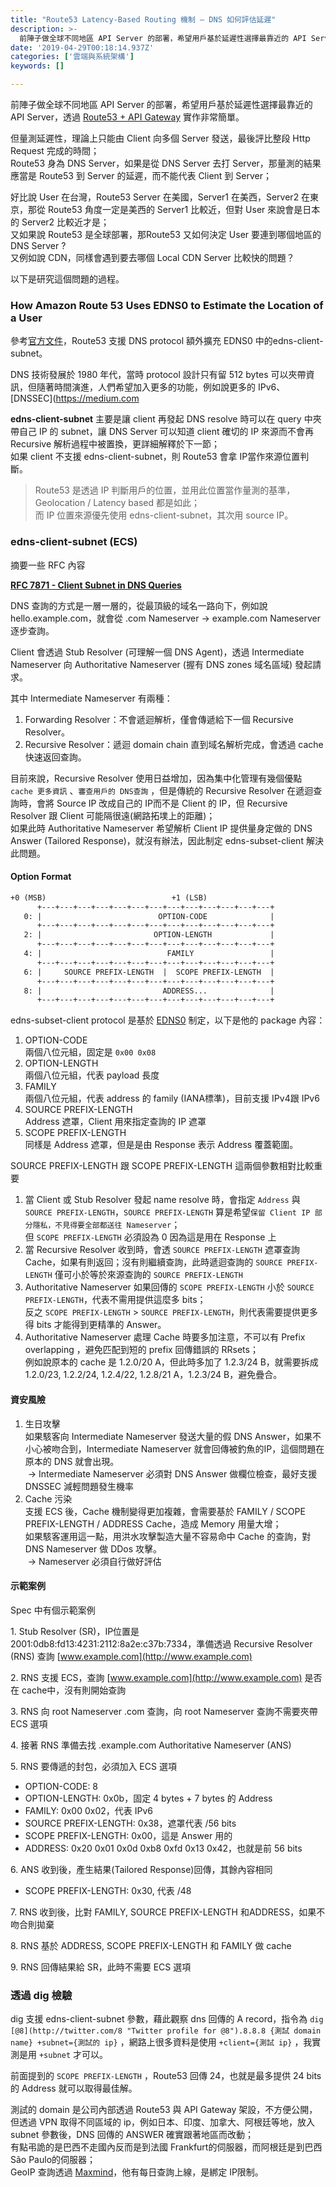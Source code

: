 ```yaml
---
title: "Route53 Latency-Based Routing 機制 — DNS 如何評估延遲"
description: >-
  前陣子做全球不同地區 API Server 的部署，希望用戶基於延遲性選擇最靠近的 API Server，透過 Route53 + API Gateway 實作非常簡單。
date: '2019-04-29T00:18:14.937Z'
categories: ['雲端與系統架構']
keywords: []

---
```


前陣子做全球不同地區 API Server 的部署，希望用戶基於延遲性選擇最靠近的 API Server，透過 [Route53 + API Gateway](https://docs.aws.amazon.com/Route53/latest/DeveloperGuide/routing-to-api-gateway.html) 實作非常簡單。

但量測延遲性，理論上只能由 Client 向多個 Server 發送，最後評比整段 Http Request 完成的時間；  
Route53 身為 DNS Server，如果是從 DNS Server 去打 Server，那量測的結果應當是 Route53 到 Server 的延遲，而不能代表 Client 到 Server；

好比說 User 在台灣，Route53 Server 在美國，Server1 在美西，Server2 在東京，那從 Route53 角度一定是美西的 Server1 比較近，但對 User 來說會是日本的 Server2 比較近才是；  
又如果說 Route53 是全球部署，那Route53 又如何決定 User 要連到哪個地區的 DNS Server ?   
又例如說 CDN，同樣會遇到要去哪個 Local CDN Server 比較快的問題？

以下是研究這個問題的過程。

### How Amazon Route 53 Uses EDNS0 to Estimate the Location of a User

參考[官方文件](https://docs.aws.amazon.com/Route53/latest/DeveloperGuide/routing-policy.html#routing-policy-edns0)，Route53 支援 DNS protocol 額外擴充 EDNS0 中的edns-client-subnet。

DNS 技術發展於 1980 年代，當時 protocol 設計只有留 512 bytes 可以夾帶資訊，但隨著時間演進，人們希望加入更多的功能，例如說更多的 IPv6、[DNSSEC](https://medium.com

**edns-client-subnet** 主要是讓 client 再發起 DNS resolve 時可以在 query 中夾帶自己 IP 的 subnet，讓 DNS Server 可以知道 client 確切的 IP 來源而不會再 Recursive 解析過程中被置換，更詳細解釋於下一節；  
如果 client 不支援 edns-client-subnet，則 Route53 會拿 IP當作來源位置判斷。

> Route53 是透過 IP 判斷用戶的位置，並用此位置當作量測的基準，Geolocation / Latency based 都是如此；  
> 而 IP 位置來源優先使用 edns-client-subnet，其次用 source IP。

### edns-client-subnet (ECS)

摘要一些 RFC 內容

[**RFC 7871 - Client Subnet in DNS Queries**](https://tools.ietf.org/html/rfc7871)

DNS 查詢的方式是一層一層的，從最頂級的域名一路向下，例如說 hello.example.com，就會從 .com Nameserver → example.com Nameserver 逐步查詢。

Client 會透過 Stub Resolver (可理解一個 DNS Agent)，透過 Intermediate Nameserver 向 Authoritative Nameserver (握有 DNS zones 域名區域) 發起請求。

其中 Intermediate Nameserver 有兩種：

1.  Forwarding Resolver：不會遞迴解析，僅會傳遞給下一個 Recursive Resolver。
2.  Recursive Resolver：遞迴 domain chain 直到域名解析完成，會透過 cache 快速返回查詢。

目前來說，Recursive Resolver 使用日益增加，因為集中化管理有幾個優點 `cache 更多資訊` 、`審查用戶的 DNS查詢` ，但是傳統的 Recursive Resolver 在遞迴查詢時，會將 Source IP 改成自己的 IP而不是 Client 的 IP，但 Recursive Resolver 跟 Client 可能隔很遠(網路拓墣上的距離)；  
如果此時 Authoritative Nameserver 希望解析 Client IP 提供量身定做的 DNS Answer (Tailored Response)，就沒有辦法，因此制定 edns-subset-client 解決此問題。

#### Option Format
```md
+0 (MSB)                            +1 (LSB)  
      +---+---+---+---+---+---+---+---+---+---+---+---+---+  
   0: |                          OPTION-CODE              |  
      +---+---+---+---+---+---+---+---+---+---+---+---+---+  
   2: |                         OPTION-LENGTH             |  
      +---+---+---+---+---+---+---+---+---+---+---+---+---+  
   4: |                            FAMILY                 |  
      +---+---+---+---+---+---+---+---+---+---+---+---+---+  
   6: |     SOURCE PREFIX-LENGTH  |  SCOPE PREFIX-LENGTH  |  
      +---+---+---+---+---+---+---+---+---+---+---+---+---+  
   8: |                           ADDRESS...              |  
      +---+---+---+---+---+---+---+---+---+---+---+---+---+
```

edns-subset-client protocol 是基於 [EDNS0](https://tools.ietf.org/html/rfc6891) 制定，以下是他的 package 內容：

1.  OPTION-CODE  
    兩個八位元組，固定是 `0x00 0x08`
2.  OPTION-LENGTH  
    兩個八位元組，代表 payload 長度
3.  FAMILY  
    兩個八位元組，代表 address 的 family (IANA標準)，目前支援 IPv4跟 IPv6
4.  SOURCE PREFIX-LENGTH  
    Address 遮罩，Client 用來指定查詢的 IP 遮罩
5.  SCOPE PREFIX-LENGTH  
    同樣是 Address 遮罩，但是是由 Response 表示 Address 覆蓋範圍。

SOURCE PREFIX-LENGTH 跟 SCOPE PREFIX-LENGTH 這兩個參數相對比較重要

1.  當 Client 或 Stub Resolver 發起 name resolve 時，會指定 `Address` 與 `SOURCE PREFIX-LENGTH`，`SOURCE PREFIX-LENGTH` 算是希望`保留 Client IP 部分隱私，不見得要全部都送往 Nameserver`；  
    但 `SCOPE PREFIX-LENGTH` 必須設為 0 因為這是用在 Response 上
2.  當 Recursive Resolver 收到時，會透 `SOURCE PREFIX-LENGTH` 遮罩查詢 Cache，如果有則返回；沒有則繼續查詢，此時遞迴查詢的 `SOURCE PREFIX-LENGTH` 僅可小於等於來源查詢的 `SOURCE PREFIX-LENGTH`
3.  Authoritative Nameserver 如果回傳的 `SCOPE PREFIX-LENGTH` 小於 `SOURCE PREFIX-LENGTH`，代表不需用提供這麼多 bits；  
    反之 `SCOPE PREFIX-LENGTH` \> `SOURCE PREFIX-LENGTH`，則代表需要提供更多得 bits 才能得到更精準的 Answer。
4.  Authoritative Nameserver 處理 Cache 時要多加注意，不可以有 Prefix overlapping ，避免匹配到短的 prefix 回傳錯誤的 RRsets；  
    例如說原本的 cache 是 1.2.0/20 A，但此時多加了 1.2.3/24 B，就需要拆成 1.2.0/23, 1.2.2/24, 1.2.4/22, 1.2.8/21 A，1.2.3/24 B，避免疊合。

#### 資安風險

1.  生日攻擊  
    如果駭客向 Intermediate Nameserver 發送大量的假 DNS Answer，如果不小心被吻合到，Intermediate Nameserver 就會回傳被釣魚的IP，這個問題在原本的 DNS 就會出現。  
     → Intermediate Nameserver 必須對 DNS Answer 做欄位檢查，最好支援 DNSSEC 減輕問題發生機率
2.  Cache 污染  
    支援 ECS 後，Cache 機制變得更加複雜，會需要基於 FAMILY / SCOPE PREFIX-LENGTH / ADDRESS Cache，造成 Memory 用量大增；  
    如果駭客運用這一點，用洪水攻擊製造大量不容易命中 Cache 的查詢，對 DNS Nameserver 做 DDos 攻擊。  
     → Nameserver 必須自行做好評估

#### 示範案例

Spec 中有個示範案例

1\. Stub Resolver (SR)，IP位置是 2001:0db8:fd13:4231:2112:8a2e:c37b:7334，準備透過 Recursive Resolver (RNS) 查詢 [www.example.com](http://www.example.com)

2\. RNS 支援 ECS，查詢 [www.example.com](http://www.example.com) 是否在 cache中，沒有則開始查詢

3\. RNS 向 root Nameserver .com 查詢，向 root Nameserver 查詢不需要夾帶 ECS 選項

4\. 接著 RNS 準備去找 .example.com Authoritative Nameserver (ANS)

5\. RNS 要傳遞的封包，必須加入 ECS 選項  
   - OPTION-CODE: 8  
   - OPTION-LENGTH: 0x0b，固定 4 bytes + 7 bytes 的 Address  
   - FAMILY: 0x00 0x02，代表 IPv6  
   - SOURCE PREFIX-LENGTH: 0x38，遮罩代表 /56 bits  
   - SCOPE PREFIX-LENGTH: 0x00，這是 Answer 用的  
   - ADDRESS: 0x20 0x01 0x0d 0xb8 0xfd 0x13 0x42，也就是前 56 bits

6\. ANS 收到後，產生結果(Tailored Response)回傳，其餘內容相同  
   - SCOPE PREFIX-LENGTH: 0x30, 代表 /48

7\. RNS 收到後，比對 FAMILY, SOURCE PREFIX-LENGTH 和ADDRESS，如果不吻合則拋棄

8\. RNS 基於 ADDRESS, SCOPE PREFIX-LENGTH 和 FAMILY 做 cache

9\. RNS 回傳結果給 SR，此時不需要 ECS 選項

### 透過 dig 檢驗

dig 支援 edns-client-subnet 參數，藉此觀察 dns 回傳的 A record，指令為 `dig [@8](http://twitter.com/8 "Twitter profile for @8").8.8.8 {測試 domain name} +subnet={測試的 ip}` ，網路上很多資料是使用 `+client={測試 ip}` ，我實測是用 `+subnet` 才可以。

前面提到的 `SCOPE PREFIX-LENGTH` ，Route53 回傳 24，也就是最多提供 24 bits 的 Address 就可以取得最佳解。

測試的 domain 是公司內部透過 Route53 與 API Gateway 架設，不方便公開，但透過 VPN 取得不同區域的 ip，例如日本、印度、加拿大、阿根廷等地，放入 subnet 參數後，DNS 回傳的 ANSWER 確實跟著地區而改動；  
有點弔詭的是巴西不走國內反而是到法國 Frankfurt的伺服器，而阿根廷是到巴西 São Paulo的伺服器；  
GeoIP 查詢透過 [Maxmind](https://www.maxmind.com/en/geoip-demo)，他有每日查詢上線，是綁定 IP限制。
